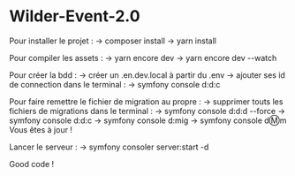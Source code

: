 # Wilder-Event-2.0

Pour installer le projet :
-> composer install
-> yarn install

Pour compiler les assets : 
-> yarn encore dev
-> yarn encore dev --watch

Pour créer la bdd :
-> créer un .en.dev.local à partir du .env
-> ajouter ses id de connection
dans le terminal :
-> symfony console d:d:c

Pour faire remettre le fichier de migration au propre : 
-> supprimer touts les fichiers de migrations
dans le terminal :
-> symfony console d:d:d --force
-> symfony console d:d:c
-> symfony console d:mig
-> symfony console d:m:m
Vous êtes à jour !

Lancer le serveur : 
-> symfony consoler server:start -d

Good code !
